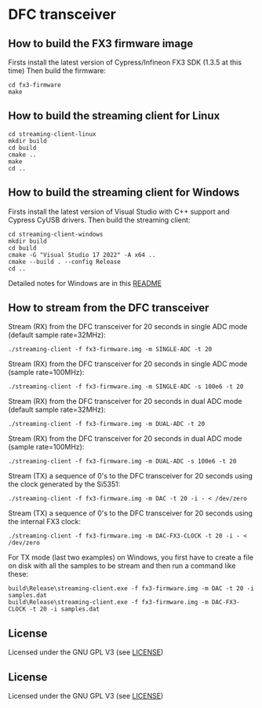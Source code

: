 # DFC transceiver


## How to build the FX3 firmware image

Firsts install the latest version of Cypress/Infineon FX3 SDK (1.3.5 at this time)
Then build the firmware:
```
cd fx3-firmware
make
```


## How to build the streaming client for Linux

```
cd streaming-client-linux
mkdir build
cd build
cmake ..
make
cd ..
```


## How to build the streaming client for Windows

Firsts install the latest version of Visual Studio with C++ support and Cypress CyUSB drivers.
Then build the streaming client:
```
cd streaming-client-windows
mkdir build
cd build
cmake -G "Visual Studio 17 2022" -A x64 ..
cmake --build . --config Release
cd ..
```
Detailed notes for Windows are in this [README](streaming-client-windows/README.md)


## How to stream from the DFC transceiver

Stream (RX) from the DFC transceiver for 20 seconds in single ADC mode (default sample rate=32MHz):
```
./streaming-client -f fx3-firmware.img -m SINGLE-ADC -t 20
```

Stream (RX) from the DFC transceiver for 20 seconds in single ADC mode (sample rate=100MHz):
```
./streaming-client -f fx3-firmware.img -m SINGLE-ADC -s 100e6 -t 20
```

Stream (RX) from the DFC transceiver for 20 seconds in dual ADC mode (default sample rate=32MHz):
```
./streaming-client -f fx3-firmware.img -m DUAL-ADC -t 20
```

Stream (RX) from the DFC transceiver for 20 seconds in dual ADC mode (sample rate=100MHz):
```
./streaming-client -f fx3-firmware.img -m DUAL-ADC -s 100e6 -t 20
```

Stream (TX) a sequence of 0's to the DFC transceiver for 20 seconds using the clock generated by the Si5351:
```
./streaming-client -f fx3-firmware.img -m DAC -t 20 -i - < /dev/zero
```

Stream (TX) a sequence of 0's to the DFC transceiver for 20 seconds using the internal FX3 clock:
```
./streaming-client -f fx3-firmware.img -m DAC-FX3-CLOCK -t 20 -i - < /dev/zero
```

For TX mode (last two examples) on Windows, you first have to create a file on disk with all the samples to be stream and then run a command like these:
```
build\Release\streaming-client.exe -f fx3-firmware.img -m DAC -t 20 -i samples.dat
build\Release\streaming-client.exe -f fx3-firmware.img -m DAC-FX3-CLOCK -t 20 -i samples.dat
```


## License

Licensed under the GNU GPL V3 (see [LICENSE](LICENSE))


## License

Licensed under the GNU GPL V3 (see [LICENSE](LICENSE))
